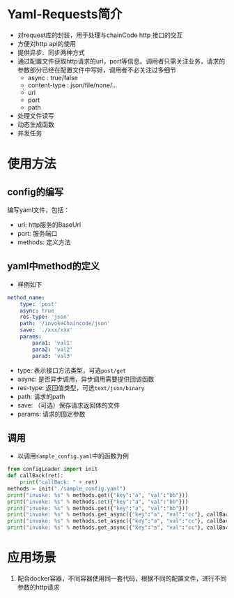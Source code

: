 # Yaml-Requests简介

- 对request库的封装，用于处理与chainCode http 接口的交互
- 方便对http api的使用
- 提供异步、同步两种方式
- 通过配置文件获取http请求的url，port等信息。调用者只需关注业务，请求的参数部分已经在配置文件中写好，调用者不必关注过多细节
    - async : true/false
    - content-type : json/file/none/...
    - url
    - port
    - path
- 处理文件读写
- 动态生成函数
- 并发任务

# 使用方法
## config的编写
编写yaml文件，包括：
- url: http服务的BaseUrl
- port: 服务端口
- methods: 定义方法

## yaml中method的定义
- 样例如下
```yaml
method_name:
    type: 'post'
    async: true
    res-type: 'json'
    path: '/invokeChaincode/json'
    save: './xxx/xxx'
    params:
        para1: 'val1'
        para2: 'val2'
        para3: 'val3'
```

- type: 表示接口方法类型，可选`post/get`
- async: 是否异步调用，异步调用需要提供回调函数
- res-type: 返回值类型，可选`text/json/binary`
- path: 请求的path
- save: （可选）保存请求返回体的文件
- params: 请求的固定参数

## 调用
- 以调用`sample_config.yaml`中的函数为例
```python
from configLoader import init
def callBack(ret):
    print("callBack: " + ret)
methods = init("./sample_config.yaml")
print("invoke: %s" % methods.get({"key":"a", "val":"bb"}))
print("invoke: %s" % methods.set({"key":"a", "val":"bb"}))
print("invoke: %s" % methods.get({"key":"a", "val":"bb"}))
print("invoke: %s" % methods.get_async({"key":"a", "val":"cc"}, callBack))
print("invoke: %s" % methods.set_async({"key":"a", "val":"cc"}, callBack))
print("invoke: %s" % methods.get_async({"key":"a", "val":"cc"}, callBack))
```

# 应用场景
1. 配合docker容器，不同容器使用同一套代码，根据不同的配置文件，进行不同参数的http请求